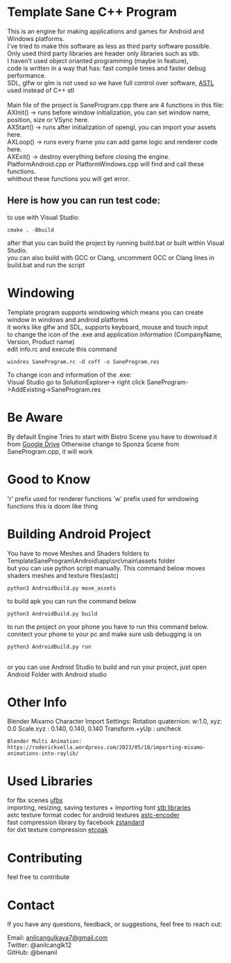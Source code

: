 
# Template Sane C++ Program
This is an engine for making applications and games for Android and Windows platforms.<br>
I've tried to make this software as less as third party software possible.<br>
Only used third party libraries are header only libraries such as stb.<br>
I haven't used object orianted programming (maybe in feature), <br>
code is written in a way that has: fast compile times and faster debug performance. <br>
SDL, glfw or glm is not used so we have full control over software, [ASTL](https://github.com/ufbx/ufbx) used instead of C++ stl<br><br>
Main file of the project is SaneProgram.cpp there are 4 functions in this file:<br>
AXInit()  -> runs before window initialization, you can set window name, position, size or VSync here.<br>
AXStart() -> runs after initialization of opengl, you can import your assets here.<br>
AXLoop()  -> runs every frame you can add game logic and renderer code here.<br>
AXExit()  -> destroy everything before closing the engine.<br>
PlatformAndroid.cpp or PlatformWindows.cpp will find and call these functions.<br>
whithout these functions you will get error. 

## Here is how you can run test code:
to use with Visual Studio:
```
cmake . -Bbuild
```
after that you can build the project by running build.bat or built within Visual Studio.<br>
you can also build with GCC or Clang, uncomment GCC or Clang lines in build.bat and run the script <br>

# Windowing
Template program supports windowing which means you can create window in windows and android platforms <br>
it works like glfw and SDL, supports keyboard, mouse and touch input <br>
to change the icon of the .exe and application information (CompanyName, Version, Product name)<br>
edit info.rc and execute this command <br>
```
windres SaneProgram.rc -O coff -o SaneProgram.res
```
To change icon and information of the .exe: <br>
Visual Studio go to SolutionExplorer-> right click SaneProgram->AddExisting->SaneProgram.res

# Be Aware
By default Engine Tries to start with Bistro Scene you have to download it from
[Google Drive](https://drive.google.com/file/d/1tUt9gtAoC_Pldk6tPZgasYpO510xMpdr/view?usp=sharing)
Otherwise change to Sponza Scene from SaneProgram.cpp, it will work

# Good to Know
'r' prefix used for renderer functions
'w' prefix used for windowing functions
this is doom like thing

# Building Android Project
You have to move Meshes and Shaders folders to TemplateSaneProgram\Android\app\src\main\assets folder <br>
but you can use python script manually. This command below moves shaders meshes and texture files(astc) <br>
```
python3 AndroidBuild.py move_assets
```
to build apk you can run the command below<br>
```
python3 AndroidBuild.py build
```
to run the project on your phone you have to run this command below.<br>
conntect your phone to your pc and make sure usb debugging is on
```
python3 AndroidBuild.py run 
```
<br>
or you can use Android Studio to build and run your project, just open Android Folder with Android studio

# Other Info
Blender Mixamo Character Import Settings: 
    Rotation quaternion:  w:1.0, xyz: 0.0
    Scale.xyz          :  0.140, 0.140, 0.140 
    Transform.+yUp     :  uncheck
    
    Blender Multi Animation: https://roderickvella.wordpress.com/2023/05/18/importing-mixamo-animations-into-raylib/


# Used Libraries
for fbx scenes [ufbx](https://github.com/ufbx/ufbx)<br>
importing, resizing, saving textures + importing font  [stb libraries](https://github.com/nothings/stb)<br>
astc texture format codec for android textures [astc-encoder](https://github.com/ARM-software/astc-encoder)<br>
fast compression library by facebook [zstandard](https://github.com/facebook/zstd)<br>
for dxt texture compression [etcpak](https://github.com/wolfpld/etcpak)<br>

# Contributing
feel free to contribute

# Contact
If you have any questions, feedback, or suggestions, feel free to reach out:<br>

Email: anilcangulkaya7@gmail.com<br>
Twitter: @anilcanglk12<br>
GitHub: @benanil<br>